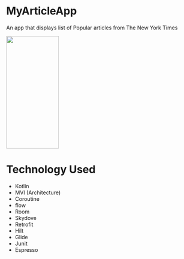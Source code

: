 # MyArticleApp

An app that displays list of Popular articles from The New York Times

<img src="https://user-images.githubusercontent.com/46400048/188281688-30ebbe2f-939b-42a4-ae33-91777fa88b2a.png" width="140" height="300">

# Technology Used
* Kotlin
* MVI (Architecture)
* Coroutine
* flow
* Room
* Skydove
* Retrofit
* Hilt
* Glide
* Junit
* Espresso
